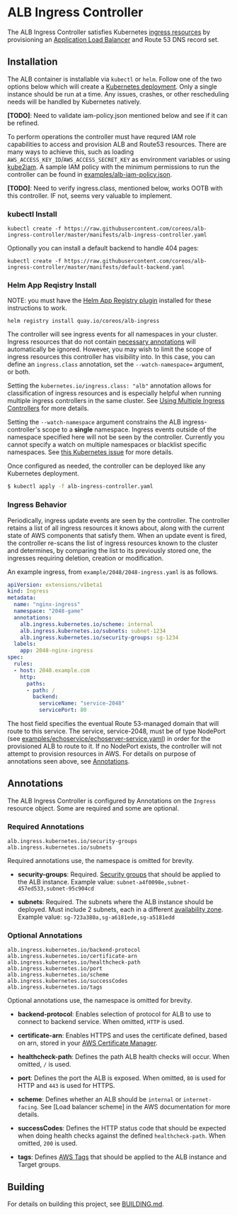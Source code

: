 # ALB Ingress Controller

The ALB Ingress Controller satisfies Kubernetes [ingress resources](https://kubernetes.io/docs/user-guide/ingress) by provisioning an [Application Load Balancer](https://aws.amazon.com/elasticloadbalancing/applicationloadbalancer) and Route 53 DNS record set.

## Installation

The ALB container is installable via `kubectl` or `helm`. Follow one of the two options below which will create a [Kubernetes deployment](https://kubernetes.io/docs/user-guide/deployments). Only a single instance should be run at a time. Any issues, crashes, or other rescheduling needs will be handled by Kubernetes natively.

**[TODO]**: Need to validate iam-policy.json mentioned below and see if it can be refined.

To perform operations the controller must have requred IAM role capabilities to access and provision ALB and Route53 resources. There are many ways to achieve this, such as loading `AWS_ACCESS_KEY_ID`/`AWS_ACCESS_SECRET_KEY` as environment variables or using [kube2iam](https://github.com/jtblin/kube2iam). A sample IAM policy with the minimum permissions to run the controller can be found in [examples/alb-iam-policy.json](examples/iam-policy.json).

**[TODO]**: Need to verify ingress.class, mentioned below,  works OOTB with this controller. IF not, seems very valuable to implement.

### kubectl Install

```
kubectl create -f https://raw.githubusercontent.com/coreos/alb-ingress-controller/master/manifests/alb-ingress-controller.yaml
```

Optionally you can install a default backend to handle 404 pages:

```
kubectl create -f https://raw.githubusercontent.com/coreos/alb-ingress-controller/master/manifests/default-backend.yaml
```

### Helm App Reqistry Install

NOTE: you must have the [Helm App Registry plugin](https://coreos.com/apps) installed for these instructions to work.

```
helm registry install quay.io/coreos/alb-ingress
```

The controller will see ingress events for all namespaces in your cluster. Ingress resources that do not contain [necessary annotations](#annotations) will automatically be ignored. However, you may wish to limit the scope of ingress resources this controller has visibility into. In this case, you can define an `ingress.class` annotation, set the `--watch-namespace=` argument, or both.

Setting the `kubernetes.io/ingress.class: "alb"` annotation allows for classification of ingress resources and is especially helpful when running multiple ingress controllers in the same cluster. See [Using Multiple Ingress Controllers](https://github.com/nginxinc/kubernetes-ingress/tree/master/examples/multiple-ingress-controllers#using-multiple-ingress-controllers) for more details.

Setting the `--watch-namespace` argument constrains the ALB ingress-controller's scope to a **single** namespace. Ingress events outside of the namespace specified here will not be seen by the controller. Currently you cannot specify a watch on multiple namespaces or blacklist specific namespaces. See [this Kubernetes issue](https://github.com/kubernetes/contrib/issues/847) for more details.

Once configured as needed, the controller can be deployed like any Kubernetes deployment.

```bash
$ kubectl apply -f alb-ingress-controller.yaml
```

### Ingress Behavior

Periodically, ingress update events are seen by the controller. The controller retains a list of all ingress resources it knows about, along with the current state of AWS components that satisfy them. When an update event is fired, the controller re-scans the list of ingress resources known to the cluster and determines, by comparing the list to its previously stored one, the ingresses requiring deletion, creation or modification.

An example ingress, from `example/2048/2048-ingress.yaml` is as follows.

```yaml
apiVersion: extensions/v1beta1
kind: Ingress
metadata:
  name: "nginx-ingress"
  namespace: "2048-game"
  annotations:
    alb.ingress.kubernetes.io/scheme: internal
    alb.ingress.kubernetes.io/subnets: subnet-1234
    alb.ingress.kubernetes.io/security-groups: sg-1234
  labels:
    app: 2048-nginx-ingress
spec:
  rules:
  - host: 2048.example.com
    http:
      paths:
      - path: /
        backend:
          serviceName: "service-2048"
          servicePort: 80
```

The host field specifies the eventual Route 53-managed domain that will route to this service. The service, service-2048, must be of type NodePort (see [examples/echoservice/echoserver-service.yaml](examples/echoservice/echoserver-service.yaml)) in order for the provisioned ALB to route to it. If no NodePort exists, the controller will not attempt to provision resources in AWS. For details on purpose of annotations seen above, see [Annotations](#annotations).

## Annotations

The ALB Ingress Controller is configured by Annotations on the `Ingress` resource object. Some are required and some are optional.

### Required Annotations

```
alb.ingress.kubernetes.io/security-groups
alb.ingress.kubernetes.io/subnets
```

Required annotations use, the namespace is omitted for brevity.

- **security-groups**: Required. [Security groups](http://docs.aws.amazon.com/AmazonVPC/latest/UserGuide/VPC_SecurityGroups.html) that should be applied to the ALB instance. Example value: `subnet-a4f0098e,subnet-457ed533,subnet-95c904cd`

- **subnets**: Required. The subnets where the ALB instance should be deployed. Must include 2 subnets, each in a different [availability zone](http://docs.aws.amazon.com/AWSEC2/latest/UserGuide/using-regions-availability-zones.html). Example value: `sg-723a380a,sg-a6181ede,sg-a5181edd`

### Optional Annotations

```
alb.ingress.kubernetes.io/backend-protocol
alb.ingress.kubernetes.io/certificate-arn
alb.ingress.kubernetes.io/healthcheck-path
alb.ingress.kubernetes.io/port
alb.ingress.kubernetes.io/scheme
alb.ingress.kubernetes.io/successCodes
alb.ingress.kubernetes.io/tags
```

Optional annotations use, the namespace is omitted for brevity.

- **backend-protocol**: Enables selection of protocol for ALB to use to connect to backend service. When omitted, `HTTP` is used.

- **certificate-arn**: Enables HTTPS and uses the certificate defined, based on arn, stored in your [AWS Certificate Manager](https://aws.amazon.com/certificate-manager).

- **healthcheck-path**: Defines the path ALB health checks will occur. When omitted, `/` is used.

- **port**: Defines the port the ALB is exposed. When omitted, `80` is used for HTTP and `443` is used for HTTPS.

- **scheme**: Defines whether an ALB should be `internal` or `internet-facing`. See [Load balancer scheme] in the AWS documentation for more details.

- **successCodes**: Defines the HTTP status code that should be expected when doing health checks against the defined `healthcheck-path`. When omitted, `200` is used.

- **tags**: Defines [AWS Tags](http://docs.aws.amazon.com/AWSEC2/latest/UserGuide/Using_Tags.html) that should be applied to the ALB instance and Target groups.

## Building

For details on building this project, see [BUILDING.md](./BUILDING.md).
